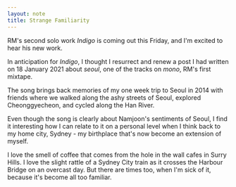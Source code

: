 ```yaml
---
layout: note
title: Strange Familiarity
---
```


RM's second solo work *Indigo* is coming out this Friday, and I'm excited to hear his new work.

In anticipation for *Indigo*, I thought I resurrect and renew a post I had written on 18 January 2021 about *seoul*, one of the tracks on *mono*, RM's first mixtape.

The song brings back memories of my one week trip to Seoul in 2014 with friends where we walked along the ashy streets of Seoul, explored Cheonggyecheon, and cycled along the Han River. 

Even though the song is clearly about Namjoon's sentiments of Seoul, I find it interesting how I can relate to it on a personal level when I think back to my home city, Sydney - my birthplace that's now become an extension of myself. 

I love the smell of coffee that comes from the hole in the wall cafes in Surry Hills. I love the slight rattle of a Sydney City train as it crosses the Harbour Bridge on an overcast day. But there are times too, when I'm sick of it, because it's become all too familiar.